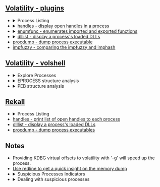## [Volatility - plugins](https://github.com/volatilityfoundation/volatility/wiki/Command-Reference)
<ul>
   <li>
      <details>
         <summary>Process Listing</summary>
         <ul>
            <li><a href="https://github.com/volatilityfoundation/volatility/wiki/Command-Reference#pslist">pslist - walks the doubly-linked list pointed to by PsActiveProcessHead</a></li>
            <li><a href="https://github.com/volatilityfoundation/volatility/wiki/Command-Reference#pstree">pstree - print process tress</a></li>
            <li><a href="https://github.com/volatilityfoundation/volatility/wiki/Command-Reference#psscan">psscan - enumerate processes using pool tag scanning</a></li>
            <li><a href="https://github.com/volatilityfoundation/volatility/wiki/Command-Reference#psdispscan">psdispscan - enumerates processes by scanning for DISPATCHER_HEADER</a></li>
            <li><a href="https://github.com/volatilityfoundation/volatility/wiki/Command-Reference-Mal#psxview">psxview - Detect hidden processes</a></li>
         </ul>
      </details>
   </li>
   <li>
      <details>
         <summary><a href="https://github.com/volatilityfoundation/volatility/wiki/Command-Reference#handles">handles - display open handles in a process</a></summary>
         <ul>
            <li>
               Important Parameters
               <ul>
                  <li>-p: <code>pids, comma separated)</code></li>
                  <li>-P: <code>use physical offsets)</code></li>
                  <li>-t: <code>types, comma separated)</code></li>
                  <li>-s: <code>suppress results that are "less meaningful"</code></li>
               </ul>
            </li>
            <li>
               Investigative Notes
               <ul>
                  <li>May help discover unknown relationships between processes via common use of identical handles</li>
                  <li>For most investigations, -s should be used as a default</li>
               </ul>
            </li>
         </ul>
      </details>
   </li>
   <li>
      <details>
         <summary><a href="https://github.com/volatilityfoundation/volatility/wiki/Command-Reference#enumfunc">enumfunc - enumerates imported and exported functions</a></summary>
         <ul>
            <li>
               Important Parameters
               <ul>
                  <li>-s <code>Scan for objects</code></li>
                  <li>-P <code>Show only process imports/exports</code></li>
                  <li>-K <code>Show only kernel imports/exports</code></li>
                  <li>-I <code>Show only imports</code></li>
                  <li>-E <code>Show only exports</code></li>
               </ul>
            </li>
            <li>
               Investigative Notes
               <ul>
                  <li>Primarily useful for malware analysts</li>
                  <li>Can be used for preliminary capability analysis</li>
               </ul>
            </li>
         </ul>
      </details>
   </li>
   <li>
      <details>
         <summary><a href="https://github.com/volatilityfoundation/volatility/wiki/Command-Reference#dlllist">dlllist - display a process's loaded DLLs</a></summary>
         <ul>
            <li>
               Important Parameters
               <ul>
                  <li>-p <code>pids, comma separated></code></li>
               </ul>
            </li>
            <li>
               Investigative Notes
               <ul>
                  <li>The DLLs loaded into a process can be used to infer functionality</li>
                  <li>Networking DLLs in processes that don't normally use networking may indicate code injection</li>
               </ul>
            </li>
         </ul>
      </details>
   </li>
   <li><a href="https://github.com/volatilityfoundation/volatility/wiki/Command-Reference#procdump">procdump - dump process executable</a></li>
   <li><a href="https://github.com/volatilityfoundation/volatility/wiki/Command-Reference#verinfo">impfuzzy - comparing the impfuzzy and imphash</a></li>
</ul>

## [Volatility - volshell](https://github.com/volatilityfoundation/volatility/wiki/Command-Reference#volshell)   
<ul>
   <li>
      <details>
         <summary>Explore Processes</summary>
         <ul>
            <li>ps() -&gt; <code>List processes</code></li>
            <li>cc(pid=4) -&gt; <code>Change to another process</code></li>
         </ul>
      </details>
   </li>
   <li>
      <details>
         <summary>EPROCESS structure analysis</summary>
         <ul>
            <li>dt(proc()) -&gt; <code>list current process EPROCESS structure</code></li>
            <li>dt(&quot;<a href="https://web.archive.org/web/20210302232116/https://www.geoffchappell.com/studies/windows/km/ntoskrnl/inc/ntos/ps/eprocess/index.htm">_EPROCESS</a>&quot;, virtualadderss, space=addrspace) -&gt; <code>Expand the EPROCEES structure using virtual address</code></li>
            <li>dt(&quot;<a href="https://web.archive.org/web/20210302232116/https://www.geoffchappell.com/studies/windows/km/ntoskrnl/inc/ntos/ps/eprocess/index.htm">_EPROCESS</a>&quot;, physicaladderss, space=addrspace) -&gt; <code>Expand the EPROCEES structure using physical address</code></li>
         </ul>
      </details>
   </li>
   <li>
      <details>
         <summary>PEB structure analysis</summary>
         <ul>
            <li>dt(proc().Peb) -&gt; <code>list current process PEB structure</code></li>
            <li>dt(&quot;<a href="https://web.archive.org/web/20211009172637/https://www.geoffchappell.com/studies/windows/km/ntoskrnl/inc/api/pebteb/peb/index.htm">_PEB</a>&quot;, virtualadderss, space=addrspace) -&gt; <code>Expand the PEB structure using virtual address</code></li>
            <li>dt(&quot;<a href="https://web.archive.org/web/20211009172637/https://www.geoffchappell.com/studies/windows/km/ntoskrnl/inc/api/pebteb/peb/index.htm">_PEB</a>&quot;, physicaladderss, space=addrspace) -&gt; <code>Expand the PEB structure using physical address</code></li>
            <li>
               <details>
                  <summary>Important info in PEB structure</summary>
                  <ul>
                     <li>BeingDebugged -&gt; <code>some malicious programs set up a process and then connect a &quot;debugger&quot; to it</code></li>
                     <li>OSMajorVersion &amp; OSMinorVersion -&gt; <code>correspond to the host operating system</code></li>
                     <li>OSBuildNumber</li>
                     <li>OSCSDVersion -&gt; <code>the service pack number multiplied by 0x100</code></li>
                     <li><a href="https://www.nirsoft.net/kernel_struct/vista/RTL_USER_PROCESS_PARAMETERS.html">ProcessParameters</a> -&gt; <code>The pointer is to the process parameters.</code></li>
                     <li><a href="https://www.nirsoft.net/kernel_struct/vista/PEB_LDR_DATA.html">Ldr </a>-> <code>Contains information about the loaded modules for the process.</code></li>
                  </ul>
               </details>
            </li>
         </ul>
      </details>
   </li>
</ul>

## [Rekall](https://rekall.readthedocs.io/en/latest/plugins.html)
<ul>
   <li>
      <details>
         <summary>Process Listing</summary>
         <ul>
            <li><a href="https://rekall.readthedocs.io/en/latest/plugins.html#pslist-winpslist">pslist - list processes using all methods by default.</a></li>
            <li><a href="https://rekall.readthedocs.io/en/latest/plugins.html#pstree-linpstree">pstree - walk the task_struct.children and task_struct.sibling members to print process tress.</a></li>
            <li><a href="https://rekall.readthedocs.io/en/latest/pluins.html#psscan-psscan">psscan - Scan Physical memory for \_EPROCESS pool allocations.</a></li>
            <li><a href="https://rekall.readthedocs.io/en/latest/plugins.html#psxview-windowspsxview">psxview - Find hidden processes with various process listings</a></li>
         </ul>
      </details>
   </li>
   <li><a href="https://rekall.readthedocs.io/en/latest/plugins.html#handles-handles">handles - print list of open handles to each process</a></li>
   <li><a href="https://rekall.readthedocs.io/en/latest/plugins.html#dlllist-windlllist">dlllist - display a process's loaded DLLs</a></li>
   <li><a href="https://rekall.readthedocs.io/en/latest/plugins.html#procdump-procexedump">procdump - dump process executables</a></li>
</ul>

## Notes
<ul>
   <li>Providing KDBG virtual offsets to volatility with '-g' will speed up the process.</li>
   <li><a href="https://www.fireeye.com/content/dam/fireeye-www/services/freeware/ug-redline.pdf">Use redline to get a quick insight on the memory dump</a></li>
   <li>
      <details>
         <summary>Suspicious Processes Indicators</summary>
         <ul>
            <li>Processes run by users -> Have Explorer as an ancestor & Processes run by SYSTEM -> Have system as an ancestor</li>
            <li>Look for irrelvant imports <code>network apis used by notepad process</code></li>
            <li>Valid Program Names: <code>Programmers choose human readable names. Lookout for random series of characters.</code></li>
            <li>Ending in .exe: <code>Legitimate programs have a valid extension. Malware often leaves a blank extension.</code></li>
            <li>More than one or two characters in the filename: <code>Legitimate programs have a name, not just an ID number.</code></li>
            <li>Spelling mistakes: <code>Malware authors may not be native English speakers.</code></li>
            <li>Correct file locations: <code>Finding an executable starting from any uncommon directory is a sign of trouble.</code></li>
            <li>Valid command line arguments: <code>Processes are often launched with specific parameters.</code></li>
            <li><a href="https://digitalforensicsurvivalpodcast.com/2019/04/14/dfsp-165-windoes-core-processes/">Check Process Singletons: <code>Some processes should never have more than one copy in process list</code></a></li>
            <li>Check parent/child relationships</li>
            <li>Networking DLLs in processes that don't normally use networking may indicate code injection</li>
            <li>Use impfuzzy to compare Import Table hash with known variants</li>
         </ul>
      </details>
   </li>
   <li>
      <details>
         <summary>Dealing with suspicious processes</summary>
         <ul>
            <li>Dump process executables</li>
            <li>Use strings to look for Indicators of Packing and Persistence</li>
            <li>Submit executables to online services as VirusTotal</li>
            <li>Check opened handles for this process</li>
         </ul>
      </details>
   </li>
</ul>
